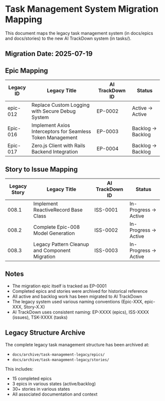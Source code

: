 # Task Management System Migration Mapping

This document maps the legacy task management system (in docs/epics and docs/stories) to the new AI TrackDown system (in tasks/).

## Migration Date: 2025-07-19

## Epic Mapping

| Legacy ID | Legacy Title | AI TrackDown ID | Status |
|-----------|--------------|-----------------|---------|
| epic-012 | Replace Custom Logging with Secure Debug System | EP-0002 | Active → Active |
| Epic-016 | Implement Axios Interceptors for Seamless Token Management | EP-0003 | Backlog → Backlog |
| Epic-017 | Zero.js Client with Rails Backend Integration | EP-0004 | Backlog → Backlog |

## Story to Issue Mapping

| Legacy Story | Legacy Title | AI TrackDown ID | Status |
|--------------|--------------|-----------------|---------|
| 008.1 | Implement ReactiveRecord Base Class | ISS-0001 | In-Progress → Active |
| 008.2 | Complete Epic-008 Model Generation | ISS-0002 | In-Progress → Active |
| 008.3 | Legacy Pattern Cleanup and Component Migration | ISS-0003 | In-Progress → Active |

## Notes

- The migration epic itself is tracked as EP-0001
- Completed epics and stories were archived for historical reference
- All active and backlog work has been migrated to AI TrackDown
- The legacy system used various naming conventions (Epic-XXX, epic-XXX, Story-X.X)
- AI TrackDown uses consistent naming: EP-XXXX (epics), ISS-XXXX (issues), TSK-XXXX (tasks)

## Legacy Structure Archive

The complete legacy task management structure has been archived at:
- `docs/archive/task-management-legacy/epics/`
- `docs/archive/task-management-legacy/stories/`

This includes:
- 15 completed epics
- 3 epics in various states (active/backlog)
- 30+ stories in various states
- All associated documentation and context